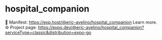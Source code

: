 # hospital_companion

📝  Manifest: https://exp.host/@eric-avelino/hospital_companion Learn more.
⚙️   Project page: https://expo.dev/@eric-avelino/hospital_companion?serviceType=classic&distribution=expo-go 
